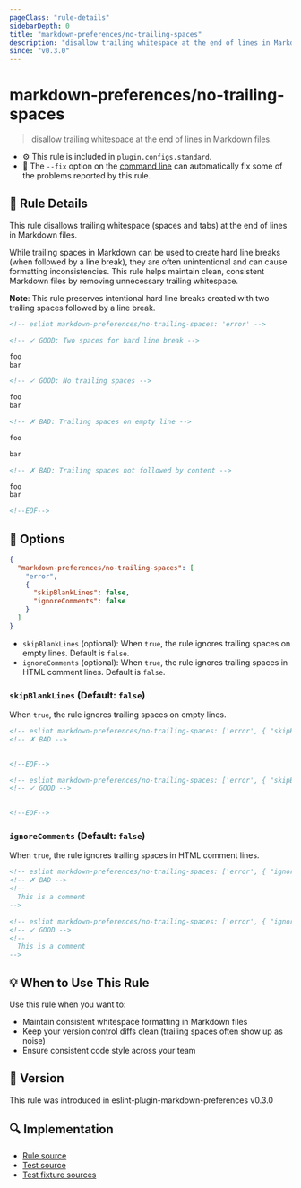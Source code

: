 ```yaml
---
pageClass: "rule-details"
sidebarDepth: 0
title: "markdown-preferences/no-trailing-spaces"
description: "disallow trailing whitespace at the end of lines in Markdown files."
since: "v0.3.0"
---
```


# markdown-preferences/no-trailing-spaces

> disallow trailing whitespace at the end of lines in Markdown files.

- ⚙️ This rule is included in `plugin.configs.standard`.
- 🔧 The `--fix` option on the [command line](https://eslint.org/docs/user-guide/command-line-interface#fixing-problems) can automatically fix some of the problems reported by this rule.

## 📖 Rule Details

This rule disallows trailing whitespace (spaces and tabs) at the end of lines in Markdown files.

While trailing spaces in Markdown can be used to create hard line breaks (when followed by a line break), they are often unintentional and can cause formatting inconsistencies. This rule helps maintain clean, consistent Markdown files by removing unnecessary trailing whitespace.

**Note**: This rule preserves intentional hard line breaks created with two trailing spaces followed by a line break.

<!-- prettier-ignore-start -->

<!-- eslint-skip -->

```md
<!-- eslint markdown-preferences/no-trailing-spaces: 'error' -->

<!-- ✓ GOOD: Two spaces for hard line break -->

foo  
bar

<!-- ✓ GOOD: No trailing spaces -->

foo
bar

<!-- ✗ BAD: Trailing spaces on empty line -->

foo  

bar

<!-- ✗ BAD: Trailing spaces not followed by content -->

foo  
bar  

<!--EOF-->
```

<!-- prettier-ignore-end -->

## 🔧 Options

```json
{
  "markdown-preferences/no-trailing-spaces": [
    "error",
    {
      "skipBlankLines": false,
      "ignoreComments": false
    }
  ]
}
```

- `skipBlankLines` (optional): When `true`, the rule ignores trailing spaces on empty lines. Default is `false`.
- `ignoreComments` (optional): When `true`, the rule ignores trailing spaces in HTML comment lines. Default is `false`.

### `skipBlankLines` (Default: `false`)

When `true`, the rule ignores trailing spaces on empty lines.

<!-- prettier-ignore-start -->

<!-- eslint-skip -->

```md
<!-- eslint markdown-preferences/no-trailing-spaces: ['error', { "skipBlankLines": false }] -->
<!-- ✗ BAD -->
   

<!--EOF-->
```

<!-- eslint-skip -->

```md
<!-- eslint markdown-preferences/no-trailing-spaces: ['error', { "skipBlankLines": true }] -->
<!-- ✓ GOOD -->
   

<!--EOF-->
```

<!-- prettier-ignore-end -->

### `ignoreComments` (Default: `false`)

When `true`, the rule ignores trailing spaces in HTML comment lines.

<!-- prettier-ignore-start -->

<!-- eslint-skip -->

```md
<!-- eslint markdown-preferences/no-trailing-spaces: ['error', { "ignoreComments": false }] -->
<!-- ✗ BAD -->
<!--
  This is a comment 
-->
```

<!-- prettier-ignore-end -->

<!-- prettier-ignore-start -->

<!-- eslint-skip -->

```md
<!-- eslint markdown-preferences/no-trailing-spaces: ['error', { "ignoreComments": true }] -->
<!-- ✓ GOOD -->
<!--
  This is a comment 
-->
```

<!-- prettier-ignore-end -->

## 💡 When to Use This Rule

Use this rule when you want to:

- Maintain consistent whitespace formatting in Markdown files
- Keep your version control diffs clean (trailing spaces often show up as noise)
- Ensure consistent code style across your team

## 🚀 Version

This rule was introduced in eslint-plugin-markdown-preferences v0.3.0

## 🔍 Implementation

- [Rule source](https://github.com/ota-meshi/eslint-plugin-markdown-preferences/blob/main/src/rules/no-trailing-spaces.ts)
- [Test source](https://github.com/ota-meshi/eslint-plugin-markdown-preferences/blob/main/tests/src/rules/no-trailing-spaces.ts)
- [Test fixture sources](https://github.com/ota-meshi/eslint-plugin-markdown-preferences/tree/main/tests/fixtures/rules/no-trailing-spaces)
